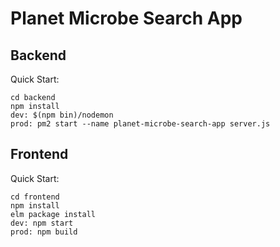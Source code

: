 # Planet Microbe Search App

## Backend 

Quick Start:
```
cd backend
npm install
dev: $(npm bin)/nodemon
prod: pm2 start --name planet-microbe-search-app server.js
```

## Frontend

Quick Start:
```
cd frontend
npm install
elm package install
dev: npm start
prod: npm build
```
